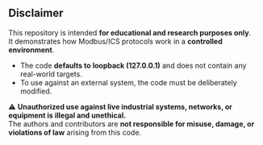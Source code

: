 ## Disclaimer

This repository is intended **for educational and research purposes only**.  
It demonstrates how Modbus/ICS protocols work in a **controlled environment**.  

- The code **defaults to loopback (127.0.0.1)** and does not contain any real-world targets.  
- To use against an external system, the code must be deliberately modified.  

⚠️ **Unauthorized use against live industrial systems, networks, or equipment is illegal and unethical.**  
The authors and contributors are **not responsible for misuse, damage, or violations of law** arising from this code.
